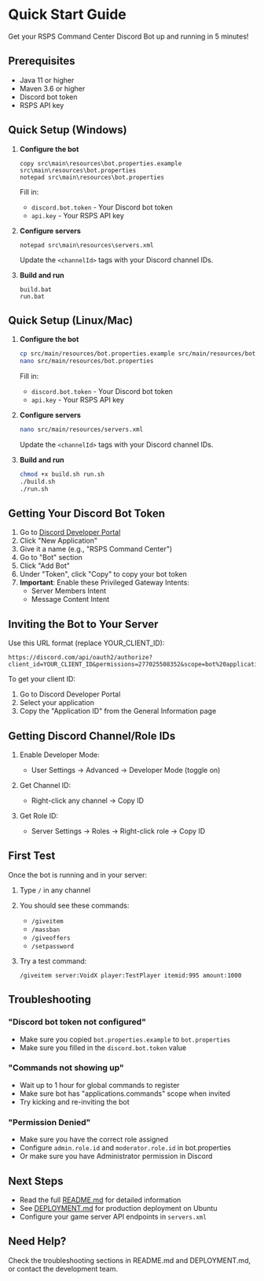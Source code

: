 # Quick Start Guide

Get your RSPS Command Center Discord Bot up and running in 5 minutes!

## Prerequisites

- Java 11 or higher
- Maven 3.6 or higher
- Discord bot token
- RSPS API key

## Quick Setup (Windows)

1. **Configure the bot**
   ```batch
   copy src\main\resources\bot.properties.example src\main\resources\bot.properties
   notepad src\main\resources\bot.properties
   ```

   Fill in:
   - `discord.bot.token` - Your Discord bot token
   - `api.key` - Your RSPS API key

2. **Configure servers**
   ```batch
   notepad src\main\resources\servers.xml
   ```

   Update the `<channelId>` tags with your Discord channel IDs.

3. **Build and run**
   ```batch
   build.bat
   run.bat
   ```

## Quick Setup (Linux/Mac)

1. **Configure the bot**
   ```bash
   cp src/main/resources/bot.properties.example src/main/resources/bot.properties
   nano src/main/resources/bot.properties
   ```

   Fill in:
   - `discord.bot.token` - Your Discord bot token
   - `api.key` - Your RSPS API key

2. **Configure servers**
   ```bash
   nano src/main/resources/servers.xml
   ```

   Update the `<channelId>` tags with your Discord channel IDs.

3. **Build and run**
   ```bash
   chmod +x build.sh run.sh
   ./build.sh
   ./run.sh
   ```

## Getting Your Discord Bot Token

1. Go to [Discord Developer Portal](https://discord.com/developers/applications)
2. Click "New Application"
3. Give it a name (e.g., "RSPS Command Center")
4. Go to "Bot" section
5. Click "Add Bot"
6. Under "Token", click "Copy" to copy your bot token
7. **Important**: Enable these Privileged Gateway Intents:
   - Server Members Intent
   - Message Content Intent

## Inviting the Bot to Your Server

Use this URL format (replace YOUR_CLIENT_ID):
```
https://discord.com/api/oauth2/authorize?client_id=YOUR_CLIENT_ID&permissions=277025508352&scope=bot%20applications.commands
```

To get your client ID:
1. Go to Discord Developer Portal
2. Select your application
3. Copy the "Application ID" from the General Information page

## Getting Discord Channel/Role IDs

1. Enable Developer Mode:
   - User Settings → Advanced → Developer Mode (toggle on)

2. Get Channel ID:
   - Right-click any channel → Copy ID

3. Get Role ID:
   - Server Settings → Roles → Right-click role → Copy ID

## First Test

Once the bot is running and in your server:

1. Type `/` in any channel
2. You should see these commands:
   - `/giveitem`
   - `/massban`
   - `/giveoffers`
   - `/setpassword`

3. Try a test command:
   ```
   /giveitem server:VoidX player:TestPlayer itemid:995 amount:1000
   ```

## Troubleshooting

### "Discord bot token not configured"
- Make sure you copied `bot.properties.example` to `bot.properties`
- Make sure you filled in the `discord.bot.token` value

### "Commands not showing up"
- Wait up to 1 hour for global commands to register
- Make sure bot has "applications.commands" scope when invited
- Try kicking and re-inviting the bot

### "Permission Denied"
- Make sure you have the correct role assigned
- Configure `admin.role.id` and `moderator.role.id` in bot.properties
- Or make sure you have Administrator permission in Discord

## Next Steps

- Read the full [README.md](README.md) for detailed information
- See [DEPLOYMENT.md](DEPLOYMENT.md) for production deployment on Ubuntu
- Configure your game server API endpoints in `servers.xml`

## Need Help?

Check the troubleshooting sections in README.md and DEPLOYMENT.md, or contact the development team.
